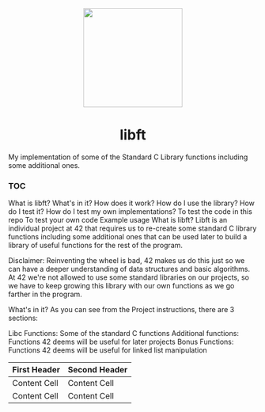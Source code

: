 <div id="header" align="center">
  <img src="https://media.giphy.com/media/ztl9x7JlhSlU4MWD6h/giphy.gif" width="200"/>
</div>

<h1 align="center">libft</h1>

My implementation of some of the Standard C Library functions including some additional ones.

### TOC
What is libft?
What's in it?
How does it work?
How do I use the library?
How do I test it? How do I test my own implementations?
To test the code in this repo
To test your own code
Example usage
What is libft?
Libft is an individual project at 42 that requires us to re-create some standard C library functions including some additional ones that can be used later to build a library of useful functions for the rest of the program.

Disclaimer: Reinventing the wheel is bad, 42 makes us do this just so we can have a deeper understanding of data structures and basic algorithms. At 42 we're not allowed to use some standard libraries on our projects, so we have to keep growing this library with our own functions as we go farther in the program.

What's in it?
As you can see from the Project instructions, there are 3 sections:

Libc Functions: Some of the standard C functions
Additional functions: Functions 42 deems will be useful for later projects
Bonus Functions: Functions 42 deems will be useful for linked list manipulation

| First Header  | Second Header |
| ------------- | ------------- |
| Content Cell  | Content Cell  |
| Content Cell  | Content Cell  |
